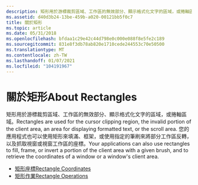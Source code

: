 ```yaml
---
description: 矩形用於游標裁剪區域、工作區的無效部分、顯示格式化文字的區域，或捲軸區域。
ms.assetid: d40d3b24-13be-459b-a020-00121bb5f0c7
title: 關於矩形
ms.topic: article
ms.date: 05/31/2018
ms.openlocfilehash: bfdaa1c29e42c44d798e0c000e088f8e5fe2c189
ms.sourcegitcommit: 831e8f3db78ab820e1710cede244553c70e50500
ms.translationtype: MT
ms.contentlocale: zh-TW
ms.lasthandoff: 01/07/2021
ms.locfileid: "104191967"
---
```

# <a name="about-rectangles"></a><span data-ttu-id="56f56-103">關於矩形</span><span class="sxs-lookup"><span data-stu-id="56f56-103">About Rectangles</span></span>

<span data-ttu-id="56f56-104">矩形用於游標裁剪區域、工作區的無效部分、顯示格式化文字的區域，或捲軸區域。</span><span class="sxs-lookup"><span data-stu-id="56f56-104">Rectangles are used for the cursor clipping region, the invalid portion of the client area, an area for displaying formatted text, or the scroll area.</span></span> <span data-ttu-id="56f56-105">您的應用程式也可以使用矩形來填滿、框架，或使用指定的筆刷來將部分工作區反轉，以及抓取視窗或視窗工作區的座標。</span><span class="sxs-lookup"><span data-stu-id="56f56-105">Your applications can also use rectangles to fill, frame, or invert a portion of the client area with a given brush, and to retrieve the coordinates of a window or a window's client area.</span></span>

-   [<span data-ttu-id="56f56-106">矩形座標</span><span class="sxs-lookup"><span data-stu-id="56f56-106">Rectangle Coordinates</span></span>](rectangle-coordinates.md)
-   [<span data-ttu-id="56f56-107">矩形作業</span><span class="sxs-lookup"><span data-stu-id="56f56-107">Rectangle Operations</span></span>](rectangle-operations.md)

 

 



